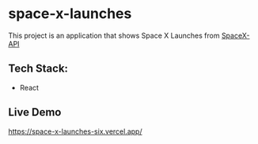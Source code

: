 # space-x-launches

This project is an application that shows Space X Launches from [SpaceX-API](https://github.com/r-spacex/SpaceX-API)

## Tech Stack:

- React

## Live Demo

https://space-x-launches-six.vercel.app/

